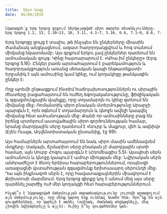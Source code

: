 ```yaml
---
title:  Սիրո երգը
date:  05/08/2019
---
```


`Նկարագրե՛ք Երգ երգոց գրքում ներկայացված սիրո տարբեր տեսանկյունները։ Երգ երգոց 1.2, 13, 2.10–13, 16, 3.11, 4.1–7, 5.16, 6.6, 7.1–9, 8.6, 7։`

Երգ երգոցը ցույց է տալիս, թե ինչպես են ընկերները միասին ժամանակ անցկացնում, ազատ հաղորդակցվում և հոգ տանում միմյանց նկատմամբ։ Այս գրքում երկու լավ ընկերներ դառնում են ամուսնական զույգ։ Կինը հայտարարում է. «Ահա իմ ընկերը» (Երգ երգոց 5.16)։ Ընկեր բառն արտահայտում է բարեկամություն և հաղորդակցություն առանց սեռական կապի ենթատեքստի։ Երջանիկ է այն ամուսինը կամ կինը, ում կողակիցը թանկագին ընկեր է։

Ողջ պոեմի ընթացքում ինտիմ հաճոյախոսություններն ու սիրային ժեստերը բացահայտում են ուժեղ ձգողականությունը, ֆիզիկական և զգացմունքային վայելքը, որը տղամարդն ու կինը գտնում են միմյանց մեջ։ Ռոմանտիկ սիրո բնական մտերմությունը Արարչի պարգևն է, որն օգնում է տղամարդուն և կնոջն ավելի կապվել միմյանց հետ ամուսնության մեջ։ Քանի որ ամուսինները բաց են իրենց սրտերում աստվածային սիրո գործունեության համար, նրանց մարդկային սերը դառնում է «նուրբ և մաքուր, վեհ և ազնիվ» (Էլեն Ուայթ, Ադվենտիստական ընտանիք, էջ 99)։

Այս համարներն արտահայտում են նաև սիրո մասին ամենավսեմ մտքերը։ Սակայն, ճշմարիտ սերը բնական չէ մարդկային սրտի համար, այն Սուրբ Հոգու պարգևն է (Հռոմեացիս 5.5)։ Այսպիսի սերն ամուսնուն և կնոջը կապում է ամուր միության մեջ։ Նվիրական սերն անհրաժեշտ է ծնող-երեխա հարաբերություններում, որպեսզի առաջացնի վստահության զգացմունք երիտասարդ սերունդի մեջ։ Դա այն ինքնազոհ սերն է, որը հավատացյալներին միավորում է Քրիստոսի մարմնում։ Երգ երգոց գիրքը կոչ է անում մեզ այս սերը դարձնել շարժիչ ուժ մեր կողակցի հետ հարաբերություններում։

`Ինչպե՞ս է նկարագրված մտերմության տարատեսակությունը յուրովի արտացոլում այն մտերմությունը, որը մենք կարող ենք ունենալ Աստծո հետ։ Որո՞նք են այն զուգահեռները, որ կարելի է տանել (օրինակ, ժամանակ անցկացնելը, մեզ լիովին նվիրաբերելը և այլն)։ Ուրիշ ի՞նչ զուգահեռներ կան։`